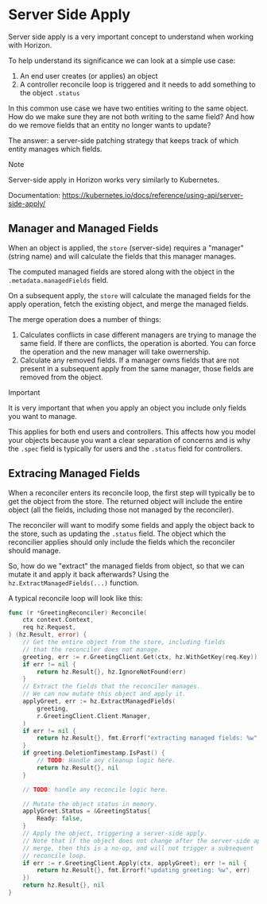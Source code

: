 # Server Side Apply

Server side apply is a very important concept to understand when working with Horizon.

To help understand its significance we can look at a simple use case:

1. An end user creates (or applies) an object
2. A controller reconcile loop is triggered and it needs to add something to the object `.status`

In this common use case we have two entities writing to the same object.
How do we make sure they are not both writing to the same field? And how do we remove fields that an entity no longer wants to update?

The answer: a server-side patching strategy that keeps track of which entity manages which fields.

> [!NOTE]
> Server-side apply in Horizon works very similarly to Kubernetes.
>
> Documentation: <https://kubernetes.io/docs/reference/using-api/server-side-apply/>

## Manager and Managed Fields

When an object is applied, the `store` (server-side) requires a "manager" (string name) and will calculate the fields that this manager manages.

The computed managed fields are stored along with the object in the `.metadata.managedFields` field.

On a subsequent apply, the `store` will calculate the managed fields for the apply operation, fetch the existing object, and merge the managed fields.

The merge operation does a number of things:

1. Calculates conflicts in case different managers are trying to manage the same field. If there are conflicts, the operation is aborted. You can force the operation and the new manager will take owernership.
2. Calculate any removed fields. If a manager owns fields that are not present in a subsequent apply from the same manager, those fields are removed from the object.

> [!IMPORTANT]
> It is very important that when you apply an object you include only fields you want to manage.
>
> This applies for both end users and controllers. This affects how you model your objects because you want a clear separation of concerns and is why the `.spec` field is typically for users and the `.status` field for controllers.

## Extracing Managed Fields

When a reconciler enters its reconcile loop, the first step will typically be to get the object from the store.
The returned object will include the entire object (all the fields, including those not managed by the reconciler).

The reconciler will want to modify some fields and apply the object back to the store, such as updating the `.status` field.
The object which the reconcilier applies should only include the fields which the reconciler should manage.

So, how do we "extract" the managed fields from object, so that we can mutate it and apply it back afterwards? Using the `hz.ExtractManagedFields(...)` function.

A typical reconcile loop will look like this:

```go
func (r *GreetingReconciler) Reconcile(
    ctx context.Context,
    req hz.Request,
) (hz.Result, error) {
    // Get the entire object from the store, including fields
    // that the reconciler does not manage.
    greeting, err := r.GreetingClient.Get(ctx, hz.WithGetKey(req.Key))
    if err != nil {
        return hz.Result{}, hz.IgnoreNotFound(err)
    }
    // Extract the fields that the reconciler manages.
    // We can now mutate this object and apply it.
    applyGreet, err := hz.ExtractManagedFields(
        greeting,
        r.GreetingClient.Client.Manager,
    )
    if err != nil {
        return hz.Result{}, fmt.Errorf("extracting managed fields: %w", err)
    }
    if greeting.DeletionTimestamp.IsPast() {
        // TODO: Handle any cleanup logic here.
        return hz.Result{}, nil
    }

    // TODO: handle any reconcile logic here.

    // Mutate the object status in memory.
    applyGreet.Status = &GreetingStatus{
        Ready: false,
    }
    // Apply the object, triggering a server-side apply.
    // Note that if the object does not change after the server-side apply
    // merge, then this is a no-op, and will not trigger a subsequent
    // reconcile loop.
    if err := r.GreetingClient.Apply(ctx, applyGreet); err != nil {
        return hz.Result{}, fmt.Errorf("updating greeting: %w", err)
    })
    return hz.Result{}, nil
}
```
